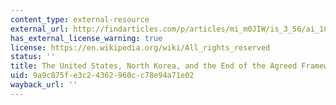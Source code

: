 ```yaml
---
content_type: external-resource
external_url: http://findarticles.com/p/articles/mi_m0JIW/is_3_56/ai_105210219/
has_external_license_warning: true
license: https://en.wikipedia.org/wiki/All_rights_reserved
status: ''
title: The United States, North Korea, and the End of the Agreed Framework
uid: 9a9c875f-e3c2-4362-960c-c78e94a71e02
wayback_url: ''
---
```

